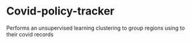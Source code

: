 # Covid-policy-tracker
Performs an unsupervised learning clustering to group regions using to their covid records 
